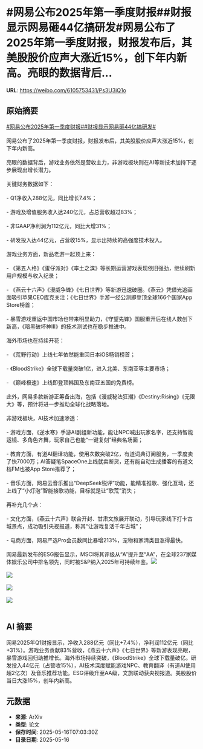# #网易公布2025年第一季度财报##财报显示网易砸44亿搞研发#网易公布了2025年第一季度财报，财报发布后，其美股股价应声大涨近15%，创下年内新高。亮眼的数据背后...

**URL**: https://weibo.com/6105753431/Ps3U3iQ1o

## 原始摘要

<a href="https://m.weibo.cn/search?containerid=231522type%3D1%26t%3D10%26q%3D%23%E7%BD%91%E6%98%93%E5%85%AC%E5%B8%832025%E5%B9%B4%E7%AC%AC%E4%B8%80%E5%AD%A3%E5%BA%A6%E8%B4%A2%E6%8A%A5%23&amp;extparam=%23%E7%BD%91%E6%98%93%E5%85%AC%E5%B8%832025%E5%B9%B4%E7%AC%AC%E4%B8%80%E5%AD%A3%E5%BA%A6%E8%B4%A2%E6%8A%A5%23" data-hide=""><span class="surl-text">#网易公布2025年第一季度财报#</span></a><a href="https://m.weibo.cn/search?containerid=231522type%3D1%26t%3D10%26q%3D%23%E8%B4%A2%E6%8A%A5%E6%98%BE%E7%A4%BA%E7%BD%91%E6%98%93%E7%A0%B844%E4%BA%BF%E6%90%9E%E7%A0%94%E5%8F%91%23&amp;extparam=%23%E8%B4%A2%E6%8A%A5%E6%98%BE%E7%A4%BA%E7%BD%91%E6%98%93%E7%A0%B844%E4%BA%BF%E6%90%9E%E7%A0%94%E5%8F%91%23" data-hide=""><span class="surl-text">#财报显示网易砸44亿搞研发#</span></a><br><br>网易公布了2025年第一季度财报，财报发布后，其美股股价应声大涨近15%，创下年内新高。<br><br>亮眼的数据背后，游戏业务依然是营收主力，非游戏板块则在AI等新技术加持下逐步展现出增长潜力。<br><br>关键财务数据如下：<br><br>- Q1净收入288亿元，同比增长7.4%；<br><br>- 游戏及增值服务收入达240亿元，占总营收超过83%；<br><br>- 非GAAP净利润为112亿元，同比大增31%；<br><br>- 研发投入达44亿元，占营收15%，显示出持续的高强度技术投入。<br><br>游戏业务方面，新品老游一起顶上来：<br><br>- 《第五人格》《蛋仔派对》《率土之滨》等长期运营游戏表现依旧强劲，继续刷新用户规模与收入纪录；<br><br>- 《燕云十六声》《漫威争锋》《七日世界》等新游迅速破圈。《燕云》凭借光追画面吸引苹果CEO库克关注；《七日世界》手游一经公测即登顶全球166个国家App Store榜首；<br><br>- 暴雪游戏重返中国市场也带来明显助力，《守望先锋》国服重开后在线人数创下新高，《暗黑破坏神III》的技术测试也在稳步推进中。<br><br>海外市场也在持续开花：<br><br>- 《荒野行动》上线七年依然能重回日本iOS畅销榜首；<br><br>- 《BloodStrike》全球下载量突破1亿，进入北美、东南亚等主要市场；<br><br>- 《巅峰极速》上线即登顶韩国及东南亚五国的免费榜。<br><br>此外，网易多款新游正筹备出海，包括《漫威秘法狂潮》《Destiny:Rising》《无限大》等，预计将进一步推动全球化战略落地。<br><br>非游戏板块，AI技术加速渗透：<br><br>- 游戏方面，《逆水寒》手游AI剧组新功能，能让NPC喊出玩家名字，还支持智能运镜、多角色齐舞，玩家自己也能“一键复刻”经典名场面；<br><br>- 教育方面，有道AI翻译功能，使用次数突破2亿，有道词典订阅服务，一季度卖了快7000万；AI答疑笔SpaceOne上线就卖断货，还有能自动生成播客的有道文档FM也被App Store推荐了；<br><br>- 音乐方面，网易云音乐推出“DeepSeek锐评”功能，能精准推歌、强化互动，还上线了“小灯泡”智能接歌功能，目标就是让“歌荒”消失；<br><br>再补充几个点：<br><br>- 文化方面，《燕云十六声》联合开封、甘肃文旅展开联动，引导玩家线下打卡古城景点，成功吸引央视报道，称其“让游戏复活千年古城”；<br><br>- 电商方面，网易严选Pro会员数同比暴增213%，宠物和家清类目涨得最快。<br><br>网易最新发布的ESG报告显示，MSCI将其评级从“A”提升至“AA”，在全球237家媒体娱乐公司中排名领先，同时被S&amp;P纳入2025年可持续年鉴。<img style="" src="https://tvax1.sinaimg.cn/large/006Fd7o3gy1i1h5aswpo6j30wn0zktvn.jpg" referrerpolicy="no-referrer"><br><br><img style="" src="https://tvax4.sinaimg.cn/large/006Fd7o3gy1i1h5au8b40j30ss0zk1j6.jpg" referrerpolicy="no-referrer"><br><br><img style="" src="https://tvax4.sinaimg.cn/large/006Fd7o3gy1i1h5avhofjj30tv0zkqtk.jpg" referrerpolicy="no-referrer"><br><br><img style="" src="https://tvax3.sinaimg.cn/large/006Fd7o3gy1i1h5axc1azj30un0zk7v8.jpg" referrerpolicy="no-referrer"><br><br>

## AI 摘要

网易2025年Q1财报显示，净收入288亿元（同比+7.4%），净利润112亿元（同比+31%）。游戏业务贡献83%营收，《燕云十六声》《七日世界》等新游表现亮眼，暴雪游戏回归助推增长。海外市场持续突破，《BloodStrike》全球下载量破亿。研发投入44亿元（占营收15%），AI技术深度赋能游戏NPC、教育翻译（有道AI使用超2亿次）及音乐推荐功能。ESG评级升至AA级，文旅联动获央视报道。美股股价当日大涨15%，创年内新高。

## 元数据

- **来源**: ArXiv
- **类型**: 论文
- **保存时间**: 2025-05-16T07:03:30Z
- **目录日期**: 2025-05-16

